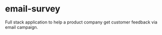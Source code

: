 # email-survey
Full stack application to help a product company get customer feedback via email campaign.
